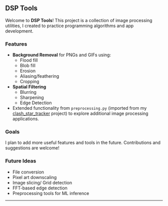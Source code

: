 ## DSP Tools

Welcome to **DSP Tools**! This project is a collection of image processing utilities, I created to practice programming algorithms and app development.

### Features

- **Background Removal** for PNGs and GIFs using:
    - Flood fill
    - Blob fill
    - Erosion
    - Aliasing/feathering
    - Cropping
- **Spatial Filtering**
    - Blurring
    - Sharpening
    - Edge Detection
- Extended functionality from `preprocessing.py` (imported from my [clash_star_tracker](https://github.com/Brmanzo/clash_star_tracker) project) to explore additional image processing applications.

### Goals

I plan to add more useful features and tools in the future. Contributions and suggestions are welcome!

### Future Ideas
- File conversion
- Pixel art downscaling
- Image slicing/ Grid detection
- FFT-based edge detection
- Preprocessing tools for ML inference
---
